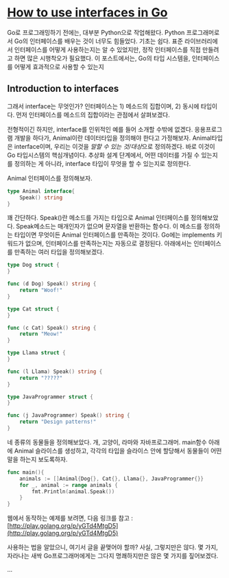 # [How to use interfaces in Go](http://jordanorelli.com/post/32665860244/how-to-use-interfaces-in-go)

Go로 프로그래밍하기 전에는, 대부분 Python으로 작업해왔다. Python 프로그래머로서 Go의 인터페이스를 배우는 것이 너무도 힘들었다. 기초는 쉽다. 표준 라이브러리에서 인터페이스를 어떻게 사용하는지는 알 수 있었지만, 정작  인터페이스를 직접 만들려고 하면 많은 시행착오가 필요했다. 이 포스트에서는, Go의 타입 시스템을, 인터페이스를 어떻게 효과적으로 사용할 수 있는지 

## Introduction to interfaces

그래서 interface는 무엇인가? 인터페이스는 1) 메소드의 집합이며, 2) 동시에 타입이다. 먼저 인터페이스를 메소드의 집합이라는 관점에서 살펴보겠다.

전형적이긴 하지만, interface를 인위적인 예를 들어 소개할 수밖에 없겠다. 응용프로그램 개발을 하다가, Animal이란 데이터타입을 정의해야 한다고 가정해보자. Animal타입은 interface이며, 우리는 이것을 *말할 수 있는 것/대상*으로 정의하겠다. 바로 이것이 Go 타입시스템의 핵심개념이다. 추상화 설계 단계에서, 어떤 데이터를 가질 수 있는지를 정의하는 게 아니라, interface 타입이 무엇을 할 수 있는지로 정의한다.

Animal 인터페이스를 정의해보자.
```go
type Animal interface{
	Speak() string
}
```

꽤 간단하다. Speak()란 메소드를 가지는 타입으로 Animal 인터페이스를 정의해보았다. Speak메소드는 매개인자가 없으며 문자열을 반환하는 함수다. 이 메소드를 정의하는 타입이면 무엇이든 Animal 인터페이스를 만족하는 것이다. Go에는 implements 키워드가 없으며, 인터페이스를 만족하는지는 자동으로 결정된다. 아래에서는 인터페이스를 만족하는 여러 타입을 정의해보겠다.
```go
type Dog struct {
}

func (d Dog) Speak() string {
    return "Woof!"
}

type Cat struct {
}

func (c Cat) Speak() string {
    return "Meow!"
}

type Llama struct {
}

func (l Llama) Speak() string {
    return "?????"
}

type JavaProgrammer struct {
}

func (j JavaProgrammer) Speak() string {
    return "Design patterns!"
}
```

네 종류의 동물들을 정의해보았다. 개, 고양이, 라마와 자바프로그래머. main함수 아래에 Animal 슬라이스를 생성하고, 각각의 타입을 슬라이스 안에 할당해서 동물들이 어떤 말을 하는지 보도록하자.
```go
func main(){
	animals := []Animal{Dog{}, Cat{}, Llama{}, JavaProgrammer{}}
	for _, animal := range animals {
		fmt.Println(animal.Speak())
	}
}
```

웹에서 동작하는 예제를 보려면, 다음 링크를 참고 : [http://play.golang.org/p/yGTd4MtgD5](http://play.golang.org/p/yGTd4MtgD5)

사용하는 법을 알았으니, 여기서 글을 끝맺어야 할까? 사실, 그렇지만은 않다. 몇 가지, 자라나는 새싹 Go프로그래머에게는 그다지 명쾌하지만은 않은 몇 가지를 짚어보겠다.

...